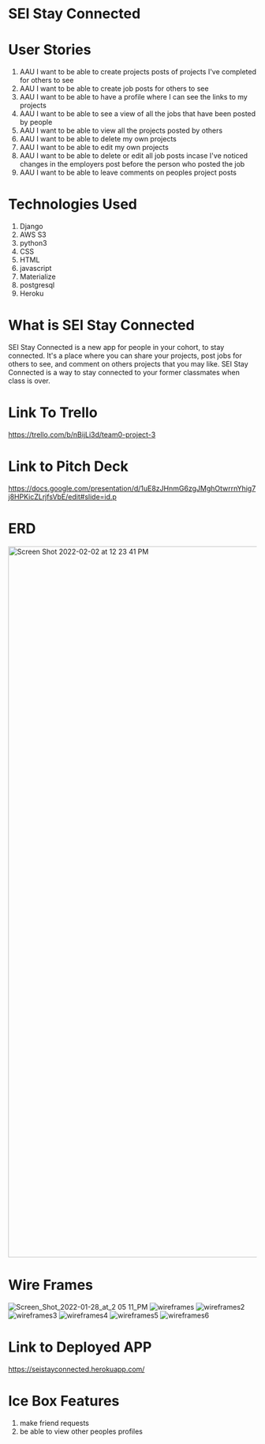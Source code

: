 # SEI Stay Connected

# User Stories
1. AAU I want to be able to create projects posts of projects I've completed for others to see
2. AAU I want to be able to create job posts for others to see
3. AAU I want to be able to have a profile where I can see the links to my projects
4. AAU I want to be able to see a view of all the jobs that have been posted by people
5. AAU I want to be able to view all the projects posted by others
6. AAU I want to be able to delete my own projects
7. AAU I want to be able to edit my own projects
8. AAU I want to be able to delete or edit all job posts incase I've noticed changes in the employers post before the person who posted the job
10. AAU I want to be able to leave comments on peoples project posts

# Technologies Used
1. Django
2. AWS S3
3. python3
5. CSS
6. HTML
7. javascript
8. Materialize
9. postgresql
10. Heroku

# What is SEI Stay Connected
SEI Stay Connected is a new app for people in your cohort, to stay connected.  It's a place where you can share your projects, post jobs for others to see, and comment on others projects that you may like.
SEI Stay Connected is a way to stay connected to your former classmates when class is over.

# Link To Trello
https://trello.com/b/nBijLi3d/team0-project-3

# Link to Pitch Deck
https://docs.google.com/presentation/d/1uE8zJHnmG6zgJMghOtwrrnYhig7j8HPKicZLrjfsVbE/edit#slide=id.p

# ERD
<img width="1440" alt="Screen Shot 2022-02-02 at 12 23 41 PM" src="https://user-images.githubusercontent.com/94722723/152231455-ab36c006-af84-45cd-bf29-b0f3abc12404.png">

# Wire Frames
![Screen_Shot_2022-01-28_at_2 05 11_PM](https://user-images.githubusercontent.com/94722723/152232166-a9becfa7-df13-4c87-8870-cf91465d1710.png)
![wireframes](https://user-images.githubusercontent.com/94722723/152232183-c5e2da43-060a-4598-8059-fbf76e9f9241.png)
![wireframes2](https://user-images.githubusercontent.com/94722723/152232216-1682a3a8-3b87-487b-9750-22ce23e8195a.png)
![wireframes3](https://user-images.githubusercontent.com/94722723/152232232-4603e3ee-d5b9-4d12-94f3-0e9f83aecd6b.png)
![wireframes4](https://user-images.githubusercontent.com/94722723/152232249-12cb2b93-37a4-4271-a88e-d014e38a2ce2.png)
![wireframes5](https://user-images.githubusercontent.com/94722723/152232265-ee7f09d5-2bad-48c9-abaa-f54de9a7c37b.png)
![wireframes6](https://user-images.githubusercontent.com/94722723/152232278-37563e68-8bf7-4729-8430-741f7e00cf40.png)

# Link to Deployed APP
https://seistayconnected.herokuapp.com/

# Ice Box Features
1. make friend requests
2. be able to view other peoples profiles

